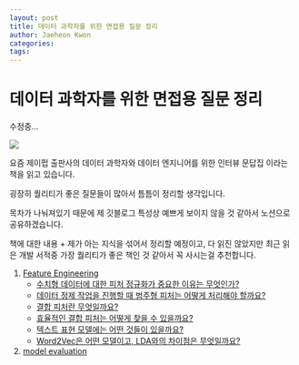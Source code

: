 ```yaml
---
layout: post
title: 데이터 과학자를 위한 면접용 질문 정리
author: Jaeheon Kwon
categories: 
tags: 
---
```




# 데이터 과학자를 위한 면접용 질문 정리

수정중...





<img src = "https://py-tonic.github.io/images/book.jpg">

요즘 제이펍 출판사의 데이터 과학자와 데이터 엔지니어를 위한 인터뷰 문답집 이라는 책을 읽고 있습니다.

굉장히 퀄리티가 좋은 질문들이 많아서 틈틈이 정리할 생각입니다.

목차가 나눠져있기 때문에 제 깃블로그 특성상 예쁘게 보이지 않을 것 같아서 노션으로 공유하겠습니다.

책에 대한 내용 + 제가 아는 지식을 섞어서 정리할 예정이고, 다 읽진 않았지만 최근 읽은 개발 서적중 가장 퀄리티가 좋은 책인 것 같아서 꼭 사시는걸 추천합니다.



1. [Feature Engineering](https://www.notion.so/pytonic/Feature-Engineering-147bd5681568446b876ac0f9e071354b)
    - [수치형 데이터에 대한 피처 정규화가 중요한 이유는 무엇인가?](https://www.notion.so/pytonic/ad1dce8b7b5b472a983c31f437c9da10)
    - [데이터 정제 작업을 진행할 때 범주형 피처는 어떻게 처리해야 할까요?](https://www.notion.so/pytonic/a2ad6ed62090452eb616d99c712fec13)
    - [결합 피처란 무엇일까요?](https://www.notion.so/pytonic/aa4e7e0cab7f440c9f0b2ef1202e29e2)
    - [효율적인 결합 피처는 어떻게 찾을 수 있을까요?](https://www.notion.so/pytonic/02c5d48ff4f4480d9905293219acf01d)
    - [텍스트 표현 모델에는 어떤 것들이 있을까요?](https://www.notion.so/pytonic/3e15b28648134aba8cd580222903cd86)
    - [Word2Vec은 어떤 모델이고, LDA와의 차이점은 무엇일까요?](https://www.notion.so/pytonic/Word2Vec-LDA-6ad2fa7b874a4d18918bbaf11da8fa65)
2. [model evaluation]()